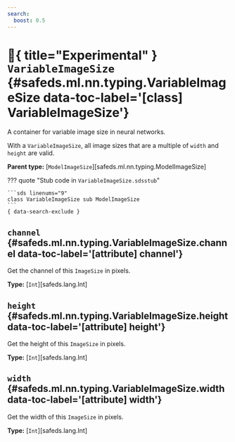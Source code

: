 ```yaml
---
search:
  boost: 0.5
---
```


[//]: # (DO NOT EDIT THIS FILE DIRECTLY. Instead, edit the corresponding stub file and execute `npm run docs:api`.)

# :test_tube:{ title="Experimental" } <code class="doc-symbol doc-symbol-class"></code> `VariableImageSize` {#safeds.ml.nn.typing.VariableImageSize data-toc-label='[class] VariableImageSize'}

A container for variable image size in neural networks.

With a `VariableImageSize`, all image sizes that are a multiple of `width` and `height` are valid.

**Parent type:** [`ModelImageSize`][safeds.ml.nn.typing.ModelImageSize]

??? quote "Stub code in `VariableImageSize.sdsstub`"

    ```sds linenums="9"
    class VariableImageSize sub ModelImageSize
    ```
    { data-search-exclude }

## <code class="doc-symbol doc-symbol-attribute"></code> `channel` {#safeds.ml.nn.typing.VariableImageSize.channel data-toc-label='[attribute] channel'}

Get the channel of this `ImageSize` in pixels.

**Type:** [`Int`][safeds.lang.Int]

## <code class="doc-symbol doc-symbol-attribute"></code> `height` {#safeds.ml.nn.typing.VariableImageSize.height data-toc-label='[attribute] height'}

Get the height of this `ImageSize` in pixels.

**Type:** [`Int`][safeds.lang.Int]

## <code class="doc-symbol doc-symbol-attribute"></code> `width` {#safeds.ml.nn.typing.VariableImageSize.width data-toc-label='[attribute] width'}

Get the width of this `ImageSize` in pixels.

**Type:** [`Int`][safeds.lang.Int]
